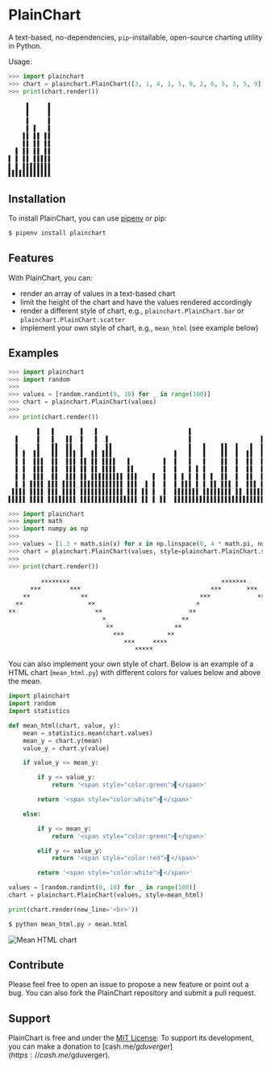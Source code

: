 PlainChart
==========

A text-based, no-dependencies, `pip`-installable, open-source charting utility in Python.

Usage:
```python
>>> import plainchart
>>> chart = plainchart.PlainChart([3, 1, 4, 1, 5, 9, 2, 6, 5, 3, 5, 9]) # 🥧
>>> print(chart.render())

     ▌     ▌
     ▌     ▌
     ▌     ▌
     ▌ ▌   ▌
    ▌▌ ▌▌ ▌▌
    ▌▌ ▌▌ ▌▌
  ▌ ▌▌ ▌▌ ▌▌
▌ ▌ ▌▌ ▌▌▌▌▌
▌ ▌ ▌▌▌▌▌▌▌▌
▌▌▌▌▌▌▌▌▌▌▌▌
```

Installation
------------

To install PlainChart, you can use [pipenv](http://pipenv.org/) or pip:
```bash
$ pipenv install plainchart
```

Features
--------

With PlainChart, you can:
- render an array of values in a text-based chart
- limit the height of the chart and have the values rendered accordingly
- render a different style of chart, e.g., `plainchart.PlainChart.bar` or `plainchart.PlainChart.scatter`
- implement your own style of chart, e.g., `mean_html` (see example below)

Examples
--------

```python
>>> import plainchart
>>> import random
>>>
>>> values = [random.randint(0, 10) for _ in range(100)]
>>> chart = plainchart.PlainChart(values)
>>>
>>> print(chart.render())

        ▌   ▌       ▌   ▌                         ▌                      ▌        ▌        ▌
  ▌     ▌   ▌   ▌▌  ▌   ▌  ▌                      ▌                   ▌  ▌        ▌        ▌
  ▌     ▌   ▌▌  ▌▌  ▌   ▌  ▌▌                     ▌   ▌    ▌▌  ▌   ▌  ▌  ▌     ▌  ▌    ▌   ▌       ▌
  ▌ ▌  ▌▌   ▌▌  ▌▌▌ ▌  ▌▌ ▌▌▌                 ▌   ▌   ▌    ▌▌  ▌  ▌▌  ▌  ▌   ▌ ▌  ▌  ▌ ▌   ▌       ▌
  ▌ ▌  ▌▌▌  ▌▌  ▌▌▌ ▌▌ ▌▌ ▌▌▌▌   ▌         ▌  ▌   ▌   ▌    ▌▌  ▌  ▌▌  ▌  ▌   ▌ ▌ ▌▌▌ ▌ ▌   ▌       ▌
  ▌ ▌  ▌▌▌  ▌▌  ▌▌▌ ▌▌ ▌▌ ▌▌▌▌   ▌▌        ▌  ▌   ▌ ▌ ▌    ▌▌  ▌  ▌▌  ▌ ▌▌   ▌ ▌▌▌▌▌▌▌ ▌▌▌ ▌       ▌
  ▌ ▌  ▌▌▌  ▌▌  ▌▌▌ ▌▌ ▌▌▌▌▌▌▌▌▌ ▌▌▌    ▌  ▌  ▌ ▌ ▌ ▌ ▌ ▌  ▌▌  ▌  ▌▌  ▌ ▌▌   ▌ ▌▌▌▌▌▌▌ ▌▌▌ ▌▌     ▌▌
  ▌ ▌ ▌▌▌▌ ▌▌▌ ▌▌▌▌ ▌▌▌▌▌▌▌▌▌▌▌▌ ▌▌▌  ▌ ▌  ▌  ▌ ▌▌▌ ▌ ▌ ▌▌ ▌▌▌ ▌  ▌▌▌ ▌ ▌▌   ▌▌▌▌▌▌▌▌▌ ▌▌▌ ▌▌   ▌ ▌▌
 ▌▌▌▌ ▌▌▌▌ ▌▌▌ ▌▌▌▌ ▌▌▌▌▌▌▌▌▌▌▌▌ ▌▌▌ ▌▌ ▌  ▌  ▌▌▌▌▌▌▌ ▌▌▌▌▌▌▌▌ ▌▌ ▌▌▌▌▌ ▌▌▌▌ ▌▌▌▌▌▌▌▌▌ ▌▌▌ ▌▌▌  ▌▌▌▌
▌▌▌▌▌ ▌▌▌▌ ▌▌▌▌▌▌▌▌ ▌▌▌▌▌▌▌▌▌▌▌▌▌▌▌▌ ▌▌ ▌ ▌▌  ▌▌▌▌▌▌▌▌▌▌▌▌▌▌▌▌▌▌▌▌▌▌▌▌▌ ▌▌▌▌▌▌▌▌▌▌▌▌▌▌ ▌▌▌▌▌▌▌▌▌▌▌▌▌
```

```python
>>> import plainchart
>>> import math
>>> import numpy as np
>>>
>>> values = [1.3 + math.sin(x) for x in np.linspace(0, 4 * math.pi, num=100)]
>>> chart = plainchart.PlainChart(values, style=plainchart.PlainChart.scatter)
>>>
>>> print(chart.render())

         ××××××××                                          ×××××××
      ×××        ×××                                    ×××       ×××
    ××              ××                               ×××             ××
  ××                  ××                            ×                  ××
××                      ××                        ××                     ××                        ×
                          ×                     ××                         ××                    ××
                           ××                 ××                             ××                ××
                             ×××            ××                                 ××            ××
                                ×××     ××××                                     ××××    ××××
                                   ×××××                                             ××××
```

You can also implement your own style of chart. Below is an example of a HTML chart (`mean_html.py`) with different colors for values below and above the mean.

```python
import plainchart
import random
import statistics

def mean_html(chart, value, y):
	mean = statistics.mean(chart.values)
	mean_y = chart.y(mean)
	value_y = chart.y(value)

	if value_y <= mean_y:

		if y <= value_y:
			return '<span style="color:green">▌</span>'

		return '<span style="color:white">▌</span>'

	else:

		if y <= mean_y:
			return '<span style="color:green">▌</span>'

		elif y <= value_y:
			return '<span style="color:red">▌</span>'

		return '<span style="color:white">▌</span>'

values = [random.randint(0, 10) for _ in range(100)]
chart = plainchart.PlainChart(values, style=mean_html)

print(chart.render(new_line='<br>'))
```

```bash
$ python mean_html.py > mean.html
```

![Mean HTML chart](https://github.com/gduverger/plainchart/blob/master/static/mean.png "Mean HTML chart")

Contribute
----------

Please feel free to open an issue to propose a new feature or point out a bug. You can also fork the PlainChart repository and submit a pull request.

Support
-------

PlainChart is free and under the [MIT License](LICENSE). To support its development, you can make a donation to [cash.me/$gduverger](https://cash.me/$gduverger).
